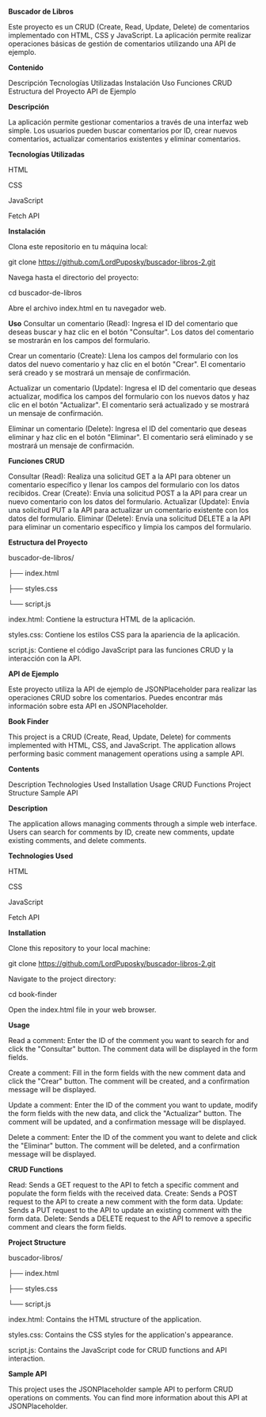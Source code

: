 **Buscador de Libros**

Este proyecto es un CRUD (Create, Read, Update, Delete) de comentarios implementado con HTML, CSS y JavaScript. La aplicación permite realizar operaciones básicas de gestión de comentarios utilizando una API de ejemplo.

**Contenido**

Descripción
Tecnologías Utilizadas
Instalación
Uso
Funciones CRUD
Estructura del Proyecto
API de Ejemplo

**Descripción**

La aplicación permite gestionar comentarios a través de una interfaz web simple. Los usuarios pueden buscar comentarios por ID, crear nuevos comentarios, actualizar comentarios existentes y eliminar comentarios.

**Tecnologías Utilizadas**

HTML

CSS

JavaScript

Fetch API

**Instalación**

Clona este repositorio en tu máquina local:

git clone https://github.com/LordPuposky/buscador-libros-2.git

Navega hasta el directorio del proyecto:

cd buscador-de-libros

Abre el archivo index.html en tu navegador web.

**Uso**
Consultar un comentario (Read): Ingresa el ID del comentario que deseas buscar y haz clic en el botón "Consultar". Los datos del comentario se mostrarán en los campos del formulario.

Crear un comentario (Create): Llena los campos del formulario con los datos del nuevo comentario y haz clic en el botón "Crear". El comentario será creado y se mostrará un mensaje de confirmación.

Actualizar un comentario (Update): Ingresa el ID del comentario que deseas actualizar, modifica los campos del formulario con los nuevos datos y haz clic en el botón "Actualizar". El comentario será actualizado y se mostrará un mensaje de confirmación.

Eliminar un comentario (Delete): Ingresa el ID del comentario que deseas eliminar y haz clic en el botón "Eliminar". El comentario será eliminado y se mostrará un mensaje de confirmación.

**Funciones CRUD**

Consultar (Read): Realiza una solicitud GET a la API para obtener un comentario específico y llenar los campos del formulario con los datos recibidos.
Crear (Create): Envía una solicitud POST a la API para crear un nuevo comentario con los datos del formulario.
Actualizar (Update): Envía una solicitud PUT a la API para actualizar un comentario existente con los datos del formulario.
Eliminar (Delete): Envía una solicitud DELETE a la API para eliminar un comentario específico y limpia los campos del formulario.

**Estructura del Proyecto**

buscador-de-libros/

├── index.html

├── styles.css

└── script.js

index.html: Contiene la estructura HTML de la aplicación.

styles.css: Contiene los estilos CSS para la apariencia de la aplicación.

script.js: Contiene el código JavaScript para las funciones CRUD y la interacción con la API.

**API de Ejemplo**

Este proyecto utiliza la API de ejemplo de JSONPlaceholder para realizar las operaciones CRUD sobre los comentarios. Puedes encontrar más información sobre esta API en JSONPlaceholder.

**Book Finder**

This project is a CRUD (Create, Read, Update, Delete) for comments implemented with HTML, CSS, and JavaScript. The application allows performing basic comment management operations using a sample API.

**Contents**

Description
Technologies Used
Installation
Usage
CRUD Functions
Project Structure
Sample API

**Description**

The application allows managing comments through a simple web interface. Users can search for comments by ID, create new comments, update existing comments, and delete comments.

**Technologies Used**

HTML

CSS

JavaScript

Fetch API

**Installation**

Clone this repository to your local machine:

git clone https://github.com/LordPuposky/buscador-libros-2.git

Navigate to the project directory:

cd book-finder

Open the index.html file in your web browser.

**Usage**

Read a comment: Enter the ID of the comment you want to search for and click the "Consultar" button. The comment data will be displayed in the form fields.

Create a comment: Fill in the form fields with the new comment data and click the "Crear" button. The comment will be created, and a confirmation message will be displayed.

Update a comment: Enter the ID of the comment you want to update, modify the form fields with the new data, and click the "Actualizar" button. The comment will be updated, and a confirmation message will be displayed.

Delete a comment: Enter the ID of the comment you want to delete and click the "Eliminar" button. The comment will be deleted, and a confirmation message will be displayed.

**CRUD Functions**

Read: Sends a GET request to the API to fetch a specific comment and populate the form fields with the received data.
Create: Sends a POST request to the API to create a new comment with the form data.
Update: Sends a PUT request to the API to update an existing comment with the form data.
Delete: Sends a DELETE request to the API to remove a specific comment and clears the form fields.

**Project Structure**

buscador-libros/

├── index.html

├── styles.css

└── script.js

index.html: Contains the HTML structure of the application.

styles.css: Contains the CSS styles for the application's appearance.

script.js: Contains the JavaScript code for CRUD functions and API interaction.

**Sample API**

This project uses the JSONPlaceholder sample API to perform CRUD operations on comments. You can find more information about this API at JSONPlaceholder.

